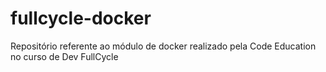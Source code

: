 # fullcycle-docker
Repositório referente ao módulo de docker realizado pela Code Education no curso de Dev FullCycle
